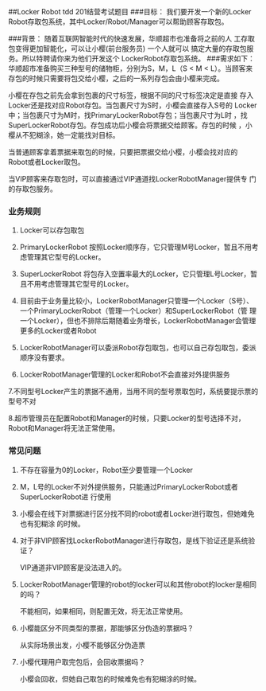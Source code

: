 ##Locker Robot
tdd 201结营考试题目
###目标：
我们要开发一个新的Locker Robot存取包系统，其中Locker/Robot/Manager可以帮助顾客存取包。

###背景：
随着互联网智能时代的快速发展，华顺超市也准备将之前的人
工存取包变得更加智能化，可以让小樱(前台服务员) 一个人就可以
搞定大量的存取包服务。所以特聘请你来为他们开发这个
LockerRobot存取包系统。
###需求如下：
华顺超市准备购买三种型号的储物柜，分别为S，M，L（S < M < L）。当顾客来
存包的时候只需要将包交给小樱，之后的一系列存包会由小樱来完成。

小樱在存包之前先会拿到包裹的尺寸标签，根据不同的尺寸标签决定是直接
存入Locker还是找对应Robot存包。当包裹尺寸为S时，小樱会直接存入S号的
Locker中；当包裹尺寸为M时，找PrimaryLockerRobot存包；当包裹尺寸为L时
，找SuperLockerRobot存包。存包成功后小樱会将票据交给顾客。存包的时候
，小樱从不犯糊涂，她一定能找对目标。

当普通顾客拿着票据来取包的时候，只要把票据交给小樱，小樱会找对应的
Robot或者Locker取包。

当VIP顾客来存取包时，可以直接通过VIP通道找LockerRobotManager提供专
门的存取包服务。

### 业务规则
1. Locker可以存包取包

2. PrimaryLockerRobot 按照Locker顺序存，它只管理M号Locker，暂且不用考虑管理其它型号的Locker。

3. SuperLockerRobot 将包存入空置率最大的Locker，它只管理L号Locker，暂且不用考虑管理其它型号的Locker。


4. 目前由于业务量比较小，LockerRobotManager只管理一个Locker（S号）、一个PrimaryLockerRobot（管理一个Locker）和SuperLockerRobot（管
理一个Locker），但也不排除后期随着业务增长，LockerRobotManager会管理更多的Locker或者Robot


5. LockerRobotManager可以委派Robot存包取包，也可以自己存包取包，委派顺序没有要求。

6. LockerRobotManager管理的Locker和Robot不会直接对外提供服务

7.不同型号Locker产生的票据不通用，当用不同的型号票取包时，系统要提示票的型号不对

8.超市管理员在配置Robot和Manager的时候，只要Locker的型号选择不对，Robot和Manager将无法正常使用。

### 常见问题
1. 不存在容量为0的Locker，Robot至少要管理一个Locker

2. M，L号的Locker不对外提供服务，只能通过PrimaryLockerRobot或者SuperLockerRobot进
行使用

3. 小樱会在线下对票据进行区分找不同的robot或者Locker进行取包，但她难免也有犯糊涂
的时候。

4. 对于非VIP顾客找LockerRobotManager进行存取包，是线下验证还是系统验证？

    VIP通道非VIP顾客是没法进入的。

5. LockerRobotManager管理的robot的locker可以和其他robot的locker是相同的吗？

    不能相同，如果相同，则配置无效，将无法正常使用。
    
6. 小樱能区分不同类型的票据，那能够区分伪造的票据吗？

    从实际场景出发，小樱不能够区分伪造票

7. 小樱代理用户取完包后，会回收票据吗？

    小樱会回收，但她自己取包的时候难免也有犯糊涂的时候。
